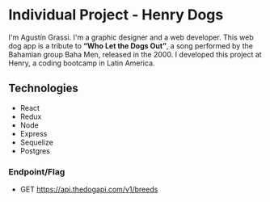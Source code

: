 
# Individual Project - Henry Dogs

I'm Agustín Grassi. I'm a graphic designer and a web developer. This web dog app is a tribute to <strong>“Who Let the Dogs Out”</strong>, a song performed by the Bahamian group Baha Men, released in the 2000. I developed this  project at Henry, a coding bootcamp in Latin America.

## Technologies

- React
- Redux
- Node
- Express
- Sequelize 
- Postgres


### Endpoint/Flag

  - GET https://api.thedogapi.com/v1/breeds


